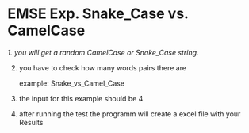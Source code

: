 # EMSE Exp. Snake_Case vs. CamelCase

*1. you will get a random CamelCase or Snake_Case string.* 

2. you have to check how many words pairs there are

   example:  Snake_vs_Camel_Case
3. the input for this example should be 4
4. after running the test the programm will create a excel file with your
   Results
